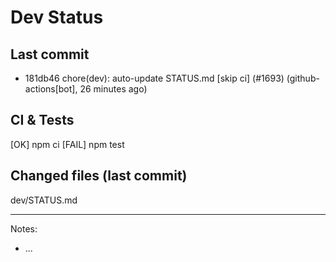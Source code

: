 # Dev Status

## Last commit
- 181db46 chore(dev): auto-update STATUS.md [skip ci] (#1693) (github-actions[bot], 26 minutes ago)
## CI & Tests
[OK] npm ci
[FAIL] npm test

## Changed files (last commit)
dev/STATUS.md

---
Notes:
- ...
